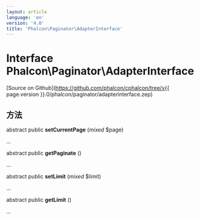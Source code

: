 ```yaml
---
layout: article
language: 'en'
version: '4.0'
title: 'Phalcon\Paginator\AdapterInterface'
---
```

# Interface **Phalcon\Paginator\AdapterInterface**

[Source on Github](https://github.com/phalcon/cphalcon/tree/v{{ page.version }}.0/phalcon/paginator/adapterinterface.zep)

## 方法

abstract public **setCurrentPage** (*mixed* $page)

...

abstract public **getPaginate** ()

...

abstract public **setLimit** (*mixed* $limit)

...

abstract public **getLimit** ()

...